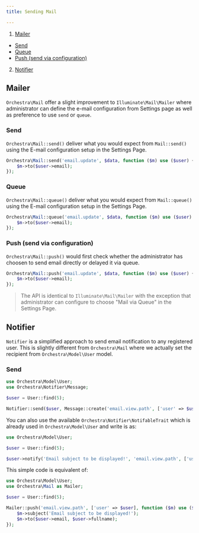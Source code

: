 ```yaml
---
title: Sending Mail

---
```


1. [Mailer](#mailer)
  - [Send](#mailer-send)
  - [Queue](#mailer-queue)
  - [Push (send via configuration)](#mailer-push)
2. [Notifier](#notifier)

<a name="mailer"></a>
## Mailer

`Orchestra\Mail` offer a slight improvement to `Illuminate\Mail\Mailer` where administrator can define the e-mail configuration from Settings page as well as preference to use `send` or `queue`.

<a name="mailer-send"></a>
### Send

`Orchestra\Mail::send()` deliver what you would expect from `Mail::send()` using the E-mail configuration setup in the Settings Page.

```php
Orchestra\Mail::send('email.update', $data, function ($m) use ($user) {
	$m->to($user->email);
});
```

<a name="mailer-queue"></a>
### Queue

`Orchestra\Mail::queue()` deliver what you would expect from `Mail::queue()` using the E-mail configuration setup in the Settings Page.

```php
Orchestra\Mail::queue('email.update', $data, function ($m) use ($user) {
	$m->to($user->email);
});
```

<a name="mailer-push"></a>
### Push (send via configuration)

`Orchestra\Mail::push()` would first check whether the administrator has choosen to send email directly or delayed it via queue.

```php
Orchestra\Mail::push('email.update', $data, function ($m) use ($user) {
	$m->to($user->email);
});
```

> The API is identical to `Illuminate\Mail\Mailer` with the exception that administrator can configure to choose "Mail via Queue" in the Settings Page.

<a name="notifier"></a>
## Notifier

`Notifier` is a simplified approach to send email notification to any registered user. This is slightly different from `Orchestra\Mail` where we actually set the recipient from `Orchestra\Model\User` model.

<a name="send"></a>
### Send
```php
use Orchestra\Model\User;
use Orchestra\Notifier\Message;

$user = User::find(5);

Notifier::send($user, Message::create('email.view.path', ['user' => $user], 'Email subject to be displayed!'));
```

You can also use the available `Orchestra\Notifier\NotifableTrait` which is already used in `Orchestra\Model\User` and write is as:

```php
use Orchestra\Model\User;

$user = User::find(5);

$user->notify('Email subject to be displayed!', 'email.view.path', ['user' => $user]);
```

This simple code is equivalent of:

```php
use Orchestra\Model\User;
use Orchestra\Mail as Mailer;

$user = User::find(5);

Mailer::push('email.view.path', ['user' => $user], function ($m) use ($user) {
    $m->subject('Email subject to be displayed!');
    $m->to($user->email, $user->fullname);
});
```


